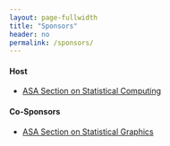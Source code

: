 ```yaml
---
layout: page-fullwidth
title: "Sponsors"
header: no
permalink: /sponsors/
---
```


#### Host
+ [ASA Section on Statistical Computing](https://community.amstat.org/jointscsg-section/home)

#### Co-Sponsors
+ [ASA Section on Statistical Graphics](https://community.amstat.org/jointscsg-section/home)

